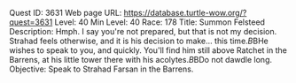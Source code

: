 Quest ID: 3631
Web page URL: https://database.turtle-wow.org/?quest=3631
Level: 40
Min Level: 40
Race: 178
Title: Summon Felsteed
Description: Hmph. I say you're not prepared, but that is not my decision. Strahad feels otherwise, and it is his decision to make... this time.$B$BHe wishes to speak to you, and quickly. You'll find him still above Ratchet in the Barrens, at his little tower there with his acolytes.$B$BDo not dawdle long.
Objective: Speak to Strahad Farsan in the Barrens.
